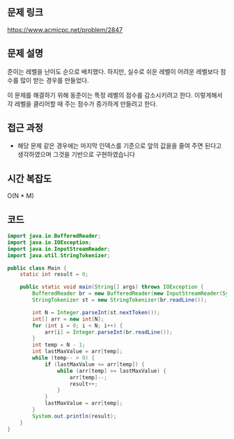 ## 문제 링크
https://www.acmicpc.net/problem/2847

## 문제 설명
준이는 레벨을 난이도 순으로 배치했다. 하지만, 실수로 쉬운 레벨이 어려운 레벨보다 점수를 많이 받는 경우를 만들었다.

이 문제를 해결하기 위해 동준이는 특정 레벨의 점수를 감소시키려고 한다. 이렇게해서 각 레벨을 클리어할 때 주는 점수가 증가하게 만들려고 한다.

## 접근 과정
- 해당 문제 같은 경우에는 마지막 인덱스를 기준으로 앞의 값을을 줄여 주면 된다고 생각하였으며 그것을 기반으로 구현하였습니다

## 시간 복잡도

O(N * M)

## 코드
```java
import java.io.BufferedReader;
import java.io.IOException;
import java.io.InputStreamReader;
import java.util.StringTokenizer;

public class Main {
	static int result = 0;

	public static void main(String[] args) throws IOException {
		BufferedReader br = new BufferedReader(new InputStreamReader(System.in));
		StringTokenizer st = new StringTokenizer(br.readLine());

		int N = Integer.parseInt(st.nextToken());
		int[] arr = new int[N];
		for (int i = 0; i < N; i++) {
			arr[i] = Integer.parseInt(br.readLine());
		}
		int temp = N - 1;
		int lastMaxValue = arr[temp];
		while (temp-- > 0) {
			if (lastMaxValue <= arr[temp]) {
				while (arr[temp] >= lastMaxValue) {
					arr[temp]--;
					result++;
				}
			}
			lastMaxValue = arr[temp];
		}
		System.out.println(result);
	}
}

```
